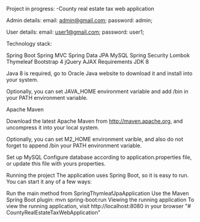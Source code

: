 Project in progress:
-County real estate tax web application

Admin details:
email: admin@gmail.com;
password: admin;

User details:
email: user1@gmail.com;
password: user1;

Technology stack:

Spring Boot
Spring MVC
Spring Data JPA
MySQL
Spring Security
Lombok
Thymeleaf
Bootstrap 4
jQuery
AJAX
Requirements
JDK 8

Java 8 is required, go to Oracle Java website to download it and install into your system.

Optionally, you can set JAVA_HOME environment variable and add <JDK installation dir>/bin in your PATH environment variable.

Apache Maven

Download the latest Apache Maven from http://maven.apache.org, and uncompress it into your local system.

Optionally, you can set M2_HOME environment varible, and also do not forget to append <Maven Installation dir>/bin your PATH environment variable.

Set up MySQL
Configure database according to application.properties file, or update this file with yours properties.

Running the project
The application uses Spring Boot, so it is easy to run. You can start it any of a few ways:

Run the main method from SpringThymleafJpaApplication
Use the Maven Spring Boot plugin: mvn spring-boot:run
Viewing the running application
To view the running application, visit http://localhost:8080 in your browser "# CountyRealEstateTaxWebApplication"